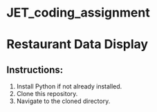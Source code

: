 # JET_coding_assignment

# Restaurant Data Display

## Instructions:
1. Install Python if not already installed.
2. Clone this repository.
3. Navigate to the cloned directory.
